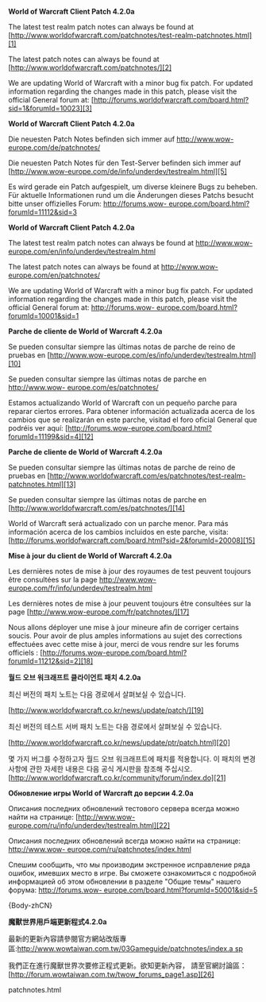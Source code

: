 ﻿
**World of Warcraft Client Patch 4.2.0a**

The latest test realm patch notes can always be found at
[http://www.worldofwarcraft.com/patchnotes/test-realm-patchnotes.html][1]

The latest patch notes can always be found at
[http://www.worldofwarcraft.com/patchnotes/][2]

We are updating World of Warcraft with a minor bug fix patch. For updated
information regarding the changes made in this patch, please visit the
official General forum at:
[http://forums.worldofwarcraft.com/board.html?sid=1&forumId=10023][3]

**World of Warcraft Client Patch 4.2.0a**

Die neuesten Patch Notes befinden sich immer auf [http://www.wow-
europe.com/de/patchnotes/][4]

Die neuesten Patch Notes für den Test-Server befinden sich immer auf
[http://www.wow-europe.com/de/info/underdev/testrealm.html][5]

Es wird gerade ein Patch aufgespielt, um diverse kleinere Bugs zu beheben. Für
aktuelle Informationen rund um die Änderungen dieses Patchs besucht bitte
unser offizielles Forum: [http://forums.wow-
europe.com/board.html?forumId=11112&sid=3][6]

**World of Warcraft Client Patch 4.2.0a**

The latest test realm patch notes can always be found at [http://www.wow-
europe.com/en/info/underdev/testrealm.html][7]

The latest patch notes can always be found at [http://www.wow-
europe.com/en/patchnotes/][8]

We are updating World of Warcraft with a minor bug fix patch. For updated
information regarding the changes made in this patch, please visit the
official General forum at: [http://forums.wow-
europe.com/board.html?forumId=10001&sid=1][9]

**Parche de cliente de World of Warcraft 4.2.0a**

Se pueden consultar siempre las últimas notas de parche de reino de pruebas en
[http://www.wow-europe.com/es/info/underdev/testrealm.html][10]

Se pueden consultar siempre las últimas notas de parche en [http://www.wow-
europe.com/es/patchnotes/][11]

Estamos actualizando World of Warcraft con un pequeño parche para reparar
ciertos errores. Para obtener información actualizada acerca de los cambios
que se realizarán en este parche, visitad el foro oficial General que podréis
ver aquí: [http://forums.wow-europe.com/board.html?forumId=11199&sid=4][12]

**Parche de cliente de World of Warcraft 4.2.0a**

Se pueden consultar siempre las últimas notas de parche de reino de pruebas en
[http://www.worldofwarcraft.com/es/patchnotes/test-realm-patchnotes.html][13]

Se pueden consultar siempre las últimas notas de parche en
[http://www.worldofwarcraft.com/es/patchnotes/][14]

World of Warcraft será actualizado con un parche menor. Para más información
acerca de los cambios incluidos en este parche, visita:
[http://forums.worldofwarcraft.com/board.html?sid=2&forumId=20008][15]

**Mise à jour du client de World of Warcraft 4.2.0a**

Les dernières notes de mise à jour des royaumes de test peuvent toujours être
consultées sur la page [http://www.wow-
europe.com/fr/info/underdev/testrealm.html][16]

Les dernières notes de mise à jour peuvent toujours être consultées sur la
page [http://www.wow-europe.com/fr/patchnotes/][17]

Nous allons déployer une mise à jour mineure afin de corriger certains soucis.
Pour avoir de plus amples informations au sujet des corrections effectuées
avec cette mise à jour, merci de vous rendre sur les forums officiels :
[http://forums.wow-europe.com/board.html?forumId=11212&sid=2][18]

**월드 오브 워크래프트 클라이언트 패치 4.2.0a**

최신 버전의 패치 노트는 다음 경로에서 살펴보실 수 있습니다.

[http://www.worldofwarcraft.co.kr/news/update/patch/][19]

최신 버전의 테스트 서버 패치 노트는 다음 경로에서 살펴보실 수 있습니다.

[http://www.worldofwarcraft.co.kr/news/update/ptr/patch.html][20]

몇 가지 버그를 수정하고자 월드 오브 워크래프트에 패치를 적용합니다. 이 패치의 변경사항에 관한 자세한 내용은 다음 공식 게시판을 참조해
주십시오. [http://www.worldofwarcraft.co.kr/community/forum/index.do][21]

**Обновление игры World of Warcraft до версии 4.2.0a**

Описания последних обновлений тестового сервера всегда можно найти на
странице: [http://www.wow-europe.com/ru/info/underdev/testrealm.html][22]

Описания последних обновлений всегда можно найти на странице: [http://www.wow-
europe.com/ru/patchnotes/index.html][23]

Спешим сообщить, что мы производим экстренное исправление ряда ошибок, имевших
место в игре. Вы сможете ознакомиться с подробной информацией об этом
обновлении в разделе "Общие темы" нашего форума: [http://forums.wow-
europe.com/board.html?forumId=50001&sid=5][24]

{Body-zhCN}

**魔獸世界用戶端更新程式4.2.0a**

最新的更新內容請參閱官方網站改版專區:[http://www.wowtaiwan.com.tw/03Gameguide/patchnotes/index.a
sp][25]

我們正在進行魔獸世界次要修正程式更新。欲知更新內容， 請至官網討論區：
[http://forum.wowtaiwan.com.tw/twow_forums_page1.asp][26]

   [1]: http://www.worldofwarcraft.com/patchnotes/test-realm-patchnotes.html

   [2]: http://www.worldofwarcraft.com/patchnotes/

   [3]: http://forums.worldofwarcraft.com/board.html?sid=1&forumId=10023

   [4]: http://www.wow-europe.com/de/patchnotes/

   [5]: http://www.wow-europe.com/de/info/underdev/testrealm.html

   [6]: http://forums.wow-europe.com/board.html?forumId=11112&sid=3

   [7]: http://www.wow-europe.com/en/info/underdev/testrealm.html

   [8]: http://www.wow-europe.com/en/patchnotes/

   [9]: http://forums.wow-europe.com/board.html?forumId=10001&sid=1

   [10]: http://www.wow-europe.com/es/info/underdev/testrealm.html

   [11]: http://www.wow-europe.com/es/patchnotes/

   [12]: http://forums.wow-europe.com/board.html?forumId=11199&sid=4

   [13]: http://www.worldofwarcraft.com/es/patchnotes/test-realm-
patchnotes.html

   [14]: http://www.worldofwarcraft.com/es/patchnotes/

   [15]: http://forums.worldofwarcraft.com/board.html?sid=2&forumId=20008

   [16]: http://www.wow-europe.com/fr/info/underdev/testrealm.html

   [17]: http://www.wow-europe.com/fr/patchnotes/

   [18]: http://forums.wow-europe.com/board.html?forumId=11212&sid=2

   [19]: http://www.worldofwarcraft.co.kr/news/update/patch/

   [20]: http://www.worldofwarcraft.co.kr/news/update/ptr/patch.html

   [21]: http://www.worldofwarcraft.co.kr/community/forum/index.do

   [22]: http://www.wow-europe.com/ru/info/underdev/testrealm.html

   [23]: http://www.wow-europe.com/ru/patchnotes/index.html

   [24]: http://forums.wow-europe.com/board.html?forumId=50001&sid=5

   [25]: http://www.wowtaiwan.com.tw/03Gameguide/patchnotes/index.asp

   [26]: http://forum.wowtaiwan.com.tw/twow_forums_page1.asp

